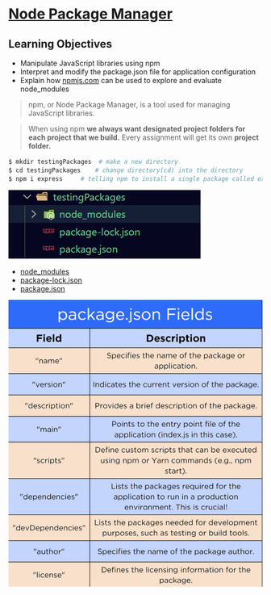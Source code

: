 # [Node Package Manager](https://login.codingdojo.com/m/754/16715/124481)

## Learning Objectives
- Manipulate JavaScript libraries using npm
- Interpret and modify the package.json file for application configuration
- Explain how [npmjs.com](https://www.npmjs.com/) can be used to explore and evaluate node_modules

>npm, or Node Package Manager, is a tool used for managing JavaScript libraries.

>When using npm __we always want designated project folders for each project that we build.__ Every assignment will get its own __project folder.__


```bash
$ mkdir testingPackages  # make a new directory
$ cd testingPackages    # change directory(cd) into the directory
$ npm i express     # telling npm to install a single package called express
```

![](./images/Snipaste_2024-02-22_09-59-49.png)

- [node_modules]()
- [package-lock.json](./testingPackages/package-lock.json)
- [package.json](./testingPackages/package.json)

![](./images/1694095033__packagejsonfields.png)

